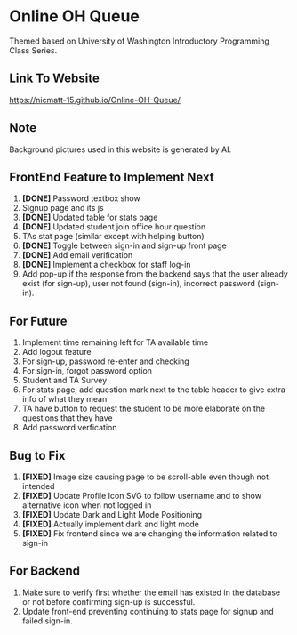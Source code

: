 # Online OH Queue
Themed based on University of Washington Introductory Programming Class Series.

## Link To Website
https://nicmatt-15.github.io/Online-OH-Queue/

## Note
Background pictures used in this website is generated by AI.

## FrontEnd Feature to Implement Next
1. **[DONE]** Password textbox show
2. Signup page and its js
3. **[DONE]** Updated table for stats page
4. **[DONE]** Updated student join office hour question
5. TAs stat page (similar except with helping button)
6. **[DONE]** Toggle between sign-in and sign-up front page
7. **[DONE]** Add email verification
8. **[DONE]** Implement a checkbox for staff log-in
9. Add pop-up if the response from the backend says that the user already exist (for sign-up), user not found (sign-in), incorrect password (sign-in).

## For Future
1. Implement time remaining left for TA available time
2. Add logout feature
3. For sign-up, password re-enter and checking
4. For sign-in, forgot password option
5. Student and TA Survey
6. For stats page, add question mark next to the table header
to give extra info of what they mean
7. TA have button to request the student to be more elaborate on the questions that they have
8. Add password verfication

## Bug to Fix
1. **[FIXED]** Image size causing page to be scroll-able even though not intended
2. **[FIXED]** Update Profile Icon SVG to follow username and to show alternative icon when not logged in
3. **[FIXED]** Update Dark and Light Mode Positioning
4. **[FIXED]** Actually implement dark and light mode
5. **[FIXED]** Fix frontend since we are changing the information related to sign-in

## For Backend
1. Make sure to verify first whether the email has existed in the database or not before confirming sign-up is successful.
2. Update front-end preventing continuing
to stats page for signup and failed sign-in.
